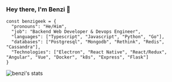 ### Hey there, I'm Benzi 👀
```
const benzigeek = {
  "pronouns": "He/Him",
  "job": "Backend Web Developer & Devops Engineer",
  "languages": ["Typescript", "Javascript", "Python", "Go"],
  "databases": ["Postgresql", "Mongodb", "Rethink", "Redis", "Cassandra"],
  "Technologies": ["Electron", "React Native", "React/Redux", "Angular", "Vue", "Docker", "k8s", "Express", "Flask"]
}
```

![benzi's stats](https://github-readme-stats.vercel.app/api?username=benzigeek&theme=chartreuse-dark&show_icons=true)
